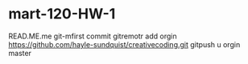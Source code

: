 # mart-120-HW-1
READ.ME.me
git-mfirst commit
gitremotr add orgin https://github.com/hayle-sundquist/creativecoding.git
gitpush u orgin master
